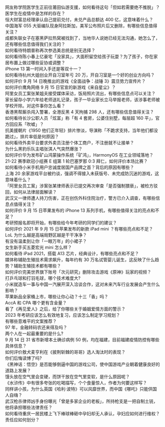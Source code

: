 网友称学院医学生正前往莆田仙游支援，如何看待这句「但如若需要绝不推脱」？医学生在疫情中是怎样的存在？  
恒大财富总经理承认自己提前兑付，未兑产品总额达 400 亿，这意味着什么？  
中国海军 055 大驱编队现身阿拉斯加，美军公布照片后又删除，有哪些信息值得关注？  
成都失联女子在塞黑萨拉热窝被找到了，当地华人说她已经无法沟通，她怎么了，还有哪些信息值得我们关注的？  
如何看待特朗普称再次参选美总统是别无选择？  
如何看待陈小春上亿豪宅「没家具」，大面积留空给孩子玩耍？为了孩子，你在家居布置上做过哪些妥协或调整？  
iPhone 13 第一时间入手还是等双十一？  
如何看待杭州大姐创业开自习室年亏 20 万，开自习室是一个好的创业方向吗？  
如何评价 9 月 14 日晚推出的游戏《全面战争：战锤 3》震旦势力宣传片？  
如何评价鹰角网络 9 月 15 日官宣的新游戏《来自星尘》？  
阿里女员工案张某姐夫接受媒体采访，饭局照片流出，有哪些信息点可以关注？  
家长留存小学六年给老师送礼记录，孩子一毕业家长立马举报老师，该涉事老师被学校开除。对这件事你怎么看？  
香港黑帮厮杀闯入警署，全港反黑 4 天拘捕 298 人，还有哪些信息值得关注？  
如何看待长沙公职人员「炫富」称「有 4 套房，公婆住别墅，每层超 160 平」，官方回应系「吹嘘」？  
抗美援朝片《1950 他们正年轻》排片惨淡，导演称「不跪求支持，当年他们都没跪过」，排片率低是何原因？  
如何看待外卖平台要求外卖员注册个体工商户，不注册就不让接单？  
为什么黑豹乐队主唱张淇人气突然爆涨？  
如何评价华为发布矿山鸿蒙操作系统「矿鸿」，HarmonyOS 在工业领域落地？  
21-22 赛季欧冠小组赛 E 组第 1 轮巴塞罗那 0:3 拜仁，如何评价本场比赛？  
如何看待小米手机用户忠诚度居国产品牌之首？背后的原因有哪些？  
上海 20 余家游戏平台被约谈，强调不得接入未获版号、未完成防沉迷的游戏，这意味着什么？  
「阿里女员工案」涉案张某律师表示已提交再次审查「是否强制猥亵」，被检方驳回，如何从法律层面解读？  
武汉又一律师遭人持刀伤害，正在创伤外科住院治疗，警方已介入调查，有哪些信息点值得关注？  
如何评价 9 月 15 日苹果发布的 iPhone 13 系列手机，有哪些值得关注的亮点和不足？  
考研预报名即将开始，有哪些给今年考研的同学们的建议？  
如何评价 2021 年 9 月 15 日苹果发布的新款 iPad mini ？有哪些亮点和不足？  
LoL 为什么越是高端局野区越是干干净净？  
有没有温柔到让你「一眼万年」的小裙子？  
女生新手买五菱宏光 mini 怎么样？  
如何看待 iPad 2021，搭载 A13 芯片，经典设计，有哪些亮点和不足？  
媒体称辅助生殖技术需求飙升，每年约有 30 万名试管婴儿诞生，这反映了什么趋势？辅助生殖技术都有哪些？  
如何评价完美世界旗下账号「次元研究」删除攻击游戏《原神》玩家的视频？  
打乒乓球和打羽毛球，哪个技术难度大?  
小米就造车一事与中国一汽展开深入洽谈合作，这对未来汽车行业发展会产生什么影响？  
苹果新品全家桶上市，哪些让你心动？十三「香」吗？  
AccA 和 CPA 哪个更有含金量？  
看了《再见爱人》之后，给了你哪些关于婚姻爱情方面的警示？  
2023 年考研应该怎么有效地复习，应该怎么制定学习规划？  
有哪些意难平的文案推荐？  
97 年，金融转码农还来得及吗？  
两个人在一起最重要的是什么?  
9 月 14 日 31 省市新增本土确诊病例 50 例，均在福建，目前福建疫情防控有哪些具体信息？  
如何评价敖犬麦亨利在《披荆斩棘的哥哥》选人淘汰时的表现？  
你们后悔读博了吗?  
《黑神话：悟空》是否能够倒逼中国的游戏公司，使中国游戏产业朝着健康良好的道路上发展？  
馒头放在空气里会变硬，而饼干放在空气里变软，是什么原因呢？  
《水浒传》中有很多夸张的吃喝描写，个个食量惊人，作者为何要这样写？  
同样讲小孩，为什么英国《哈利·波特》可以风靡世界，而中国《哪吒》只能供国人自嗨？  
武汉枪杀律师凶手身份曝光「曾是多家企业的老板」，所持枪支是一把自制土铳，他将承担哪些法律责任？  
如何看待重庆一居民楼上飞下棒球棒砸中孕妇却无人承认，孕妇应如何进行维权？责任应如何划分？  
